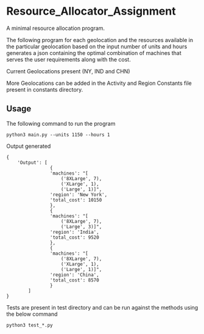 # Resource_Allocator_Assignment
A minimal resource allocation program. 

The following program for each geolocation and the resources available in the particular geolocation based on the input number of units and hours generates a json containing the optimal combination of machines that serves the user requirements along with the cost.

Current Geolocations present (NY, IND and CHN)

More Geolocations can be added in the Activity and Region Constants file present in constants directory.

## Usage
The following command to run the program

```
python3 main.py --units 1150 --hours 1
```

Output generated

```
{
    'Output': [ 
                {
                'machines': "[
                    ('8XLarge', 7), 
                    ('XLarge', 1), 
                    ('Large', 1)]",
                'region': 'New York',
                'total_cost': 10150
                },
                {
                'machines': "[
                    ('8XLarge', 7), 
                    ('Large', 3)]",
                'region': 'India',
                'total_cost': 9520
                },
                {
                'machines': "[
                    ('8XLarge', 7), 
                    ('XLarge', 1), 
                    ('Large', 1)]",
                'region': 'China',
                'total_cost': 8570
                }
        ]
}
```
Tests are present in test directory and can be run against the methods using the below command
```
python3 test_*.py
```
